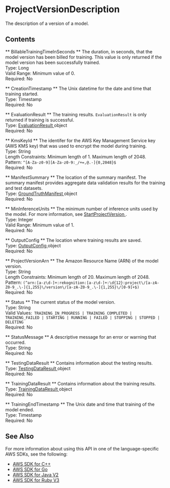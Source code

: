 # ProjectVersionDescription<a name="API_ProjectVersionDescription"></a>

The description of a version of a model\.

## Contents<a name="API_ProjectVersionDescription_Contents"></a>

 ** BillableTrainingTimeInSeconds **   <a name="rekognition-Type-ProjectVersionDescription-BillableTrainingTimeInSeconds"></a>
The duration, in seconds, that the model version has been billed for training\. This value is only returned if the model version has been successfully trained\.  
Type: Long  
Valid Range: Minimum value of 0\.  
Required: No

 ** CreationTimestamp **   <a name="rekognition-Type-ProjectVersionDescription-CreationTimestamp"></a>
The Unix datetime for the date and time that training started\.  
Type: Timestamp  
Required: No

 ** EvaluationResult **   <a name="rekognition-Type-ProjectVersionDescription-EvaluationResult"></a>
The training results\. `EvaluationResult` is only returned if training is successful\.  
Type: [ EvaluationResult ](API_EvaluationResult.md) object  
Required: No

 ** KmsKeyId **   <a name="rekognition-Type-ProjectVersionDescription-KmsKeyId"></a>
The identifer for the AWS Key Management Service key \(AWS KMS key\) that was used to encrypt the model during training\.   
Type: String  
Length Constraints: Minimum length of 1\. Maximum length of 2048\.  
Pattern: `^[A-Za-z0-9][A-Za-z0-9:_/+=,@.-]{0,2048}$`   
Required: No

 ** ManifestSummary **   <a name="rekognition-Type-ProjectVersionDescription-ManifestSummary"></a>
The location of the summary manifest\. The summary manifest provides aggregate data validation results for the training and test datasets\.  
Type: [ GroundTruthManifest ](API_GroundTruthManifest.md) object  
Required: No

 ** MinInferenceUnits **   <a name="rekognition-Type-ProjectVersionDescription-MinInferenceUnits"></a>
The minimum number of inference units used by the model\. For more information, see [ StartProjectVersion ](API_StartProjectVersion.md)\.  
Type: Integer  
Valid Range: Minimum value of 1\.  
Required: No

 ** OutputConfig **   <a name="rekognition-Type-ProjectVersionDescription-OutputConfig"></a>
The location where training results are saved\.  
Type: [ OutputConfig ](API_OutputConfig.md) object  
Required: No

 ** ProjectVersionArn **   <a name="rekognition-Type-ProjectVersionDescription-ProjectVersionArn"></a>
The Amazon Resource Name \(ARN\) of the model version\.   
Type: String  
Length Constraints: Minimum length of 20\. Maximum length of 2048\.  
Pattern: `(^arn:[a-z\d-]+:rekognition:[a-z\d-]+:\d{12}:project\/[a-zA-Z0-9_.\-]{1,255}\/version\/[a-zA-Z0-9_.\-]{1,255}\/[0-9]+$)`   
Required: No

 ** Status **   <a name="rekognition-Type-ProjectVersionDescription-Status"></a>
The current status of the model version\.  
Type: String  
Valid Values:` TRAINING_IN_PROGRESS | TRAINING_COMPLETED | TRAINING_FAILED | STARTING | RUNNING | FAILED | STOPPING | STOPPED | DELETING`   
Required: No

 ** StatusMessage **   <a name="rekognition-Type-ProjectVersionDescription-StatusMessage"></a>
A descriptive message for an error or warning that occurred\.  
Type: String  
Required: No

 ** TestingDataResult **   <a name="rekognition-Type-ProjectVersionDescription-TestingDataResult"></a>
Contains information about the testing results\.  
Type: [ TestingDataResult ](API_TestingDataResult.md) object  
Required: No

 ** TrainingDataResult **   <a name="rekognition-Type-ProjectVersionDescription-TrainingDataResult"></a>
Contains information about the training results\.  
Type: [ TrainingDataResult ](API_TrainingDataResult.md) object  
Required: No

 ** TrainingEndTimestamp **   <a name="rekognition-Type-ProjectVersionDescription-TrainingEndTimestamp"></a>
The Unix date and time that training of the model ended\.  
Type: Timestamp  
Required: No

## See Also<a name="API_ProjectVersionDescription_SeeAlso"></a>

For more information about using this API in one of the language\-specific AWS SDKs, see the following:
+  [ AWS SDK for C\+\+](https://docs.aws.amazon.com/goto/SdkForCpp/rekognition-2016-06-27/ProjectVersionDescription) 
+  [ AWS SDK for Go](https://docs.aws.amazon.com/goto/SdkForGoV1/rekognition-2016-06-27/ProjectVersionDescription) 
+  [ AWS SDK for Java V2](https://docs.aws.amazon.com/goto/SdkForJavaV2/rekognition-2016-06-27/ProjectVersionDescription) 
+  [ AWS SDK for Ruby V3](https://docs.aws.amazon.com/goto/SdkForRubyV3/rekognition-2016-06-27/ProjectVersionDescription) 